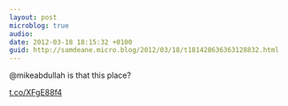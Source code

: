```yaml
---
layout: post
microblog: true
audio: 
date: 2012-03-18 18:15:32 +0100
guid: http://samdeane.micro.blog/2012/03/18/t181428636363128832.html
---
```

@mikeabdullah is that this place?

[t.co/XFgE88f4](http://t.co/XFgE88f4)

